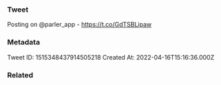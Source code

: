 ### Tweet
Posting on @parler_app - https://t.co/GdTSBLipaw

### Metadata
Tweet ID: 1515348437914505218
Created At: 2022-04-16T15:16:36.000Z

### Related

